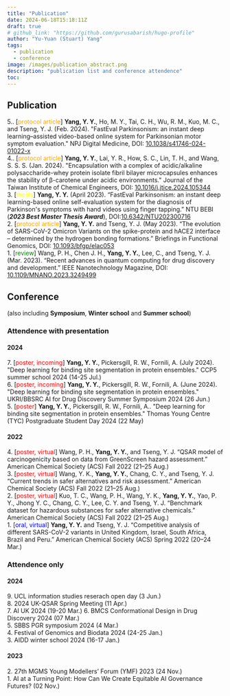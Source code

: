 ```yaml
---
title: "Publication"
date: 2024-06-18T15:18:11Z
draft: true
# github_link: "https://github.com/gurusabarish/hugo-profile"
author: "Yu-Yuan (Stuart) Yang"
tags:
  - publication
  - conference
image: /images/publication_abstract.png
description: "publication list and conference attendence"
toc: 
---
```

<style>
r { color: Red }
o { color: Orange }
y { color: yellow }
bb { color: Blue }
gg { color: Green }
</style>

## Publication
5.\. [<o>protocol article</o>] **Yang, Y. Y.**, Ho, M. Y., Tai, C. H., Wu, R. M., Kuo, M. C., and Tseng, Y. J. (Feb. 2024). "FastEval Parkinsonism: an instant deep learning–assisted video-based online system for Parkinsonian motor symptom evaluation." NPJ Digital Medicine, DOI: [10.1038/s41746-024-01022-x](https://doi.org/10.1038/s41746-024-01022-x)  
4.\. [<o>protocol article</o>] **Yang, Y. Y.**, Lai, Y. R., How, S. C., Lin, T. H., and Wang, S. S. S. (Jan. 2024). "Encapsulation with a complex of acidic/alkaline polysaccharide-whey protein isolate fibril bilayer microcapsules enhances the stability of β-carotene under acidic environments." Journal of the Taiwan Institute of Chemical Engineers, DOI: [10.1016/j.jtice.2024.105344](https://doi.org/10.1016/j.jtice.2024.105344)   
3\. [<y>thesis</y>] **Yang, Y. Y.** (April 2023). “FastEval Parkinsonism: an instant deep learning-based online self-evaluation system for the diagnosis of Parkinson's symptoms with hand videos using finger tapping.” NTU BEBI (***2023 Best Master Thesis Award***), DOI:[10.6342/NTU202300716](https://doi.org/10.6342/NTU202300716)  
2\. [<o>protocol article</o>] **Yang, Y. Y.** and Tseng, Y. J. (May 2023). “The evolution of SARS-CoV-2 Omicron Variants on the spike-protein and hACE2 interface – determined by the hydrogen bonding formations.” Briefings in Functional Genomics, DOI: [10.1093/bfgp/elac053](https://doi.org/10.1093/bfgp/elac053)  
1\. [<gg>review</gg>] Wang, P. H., Chen J. H., **Yang, Y. Y.**, Lee, C., and Tseng, Y. J. (Mar. 2023). “Recent advances in quantum computing for drug discovery and development.” IEEE Nanotechnology Magazine, DOI: [10.1109/MNANO.2023.3249499](https://doi.org/10.1109/MNANO.2023.3249499)

## Conference
(also including **Symposium**, **Winter school** and **Summer school**)
### Attendence with presentation
#### 2024
7\. [<r>poster, incoming</r>] **Yang, Y. Y.**, Pickersgill, R. W., Fornili, A. (July 2024). "Deep learning for binding site segmentation in protein ensembles." CCP5 summer school 2024 (14-25 Jul.)  
6\. [<r>poster, incoming</r>] **Yang, Y. Y.**, Pickersgill, R. W., Fornili, A. (June 2024). "Deep learning for binding site segmentation in protein ensembles." UKRI/BBSRC AI for Drug Discovery Summer Symposium 2024 (26 Jun.)    
5\. [<r>poster</r>] **Yang, Y. Y.**, Pickersgill, R. W., Fornili, A.. "Deep learning for binding site segmentation in protein ensembles." Thomas Young Centre (TYC) Postgraduate Student Day 2024 (22 May)   
#### 2022 
4\. [<r>poster, virtual</r>] Wang, P. H., **Yang, Y. Y.**, and Tseng, Y. J. “QSAR model of carcinogenicity based on data from GreenScreen hazard assessment.” American Chemical Society (ACS) Fall 2022 (21–25 Aug.)  
3\. [<r>poster, virtual</r>] Wang, Y. K., **Yang, Y. Y.**, Chang, C. Y., and Tseng, Y. J. “Current trends in safer alternatives and risk assessment.” American Chemical Society (ACS) Fall 2022  (21–25 Aug.)  
2\. [<r>poster, virtual</r>] Kuo, T. C., Wang, P. H., Wang, Y. K., **Yang, Y. Y.**, Yao, P. Y., Jhong Y. C., Chang, C. Y., Lee, C. Y. and Tseng, Y. J. “Benchmark dataset for hazardous substances for safer alternative chemicals.” American Chemical Society (ACS) Fall 2022 (21–25 Aug.)   
1\. [<bb>oral, virtual</bb>] **Yang, Y. Y.** and Tseng, Y. J. “Competitive analysis of different SARS-CoV-2 variants in United Kingdom, Israel, South Africa, Brazil and Peru.” American Chemical Society (ACS) Spring 2022 (20–24 Mar.)   

### Attendence only
#### 2024
9\. UCL information studies reserach open day (3 Jun.)  
8\. 2024 UK-QSAR Spring Meeting (11 Apr.)  
7\. AI UK 2024 (19-20 Mar.) 
6\. BMCS Conformational Design in Drug Discovery 2024 (07 Mar.)  
5\. SBBS PGR symposium 2024 (4 Mar.)  
4\. Festival of Genomics and Biodata 2024 (24-25 Jan.)   
3\. AIDD winter school 2024 (16-17 Jan.)  
#### 2023
2\. 27th MGMS Young Modellers’ Forum (YMF) 2023 (24 Nov.)    
1\. AI at a Turning Point: How Can We Create Equitable AI Governance Futures? (02 Nov.)  
